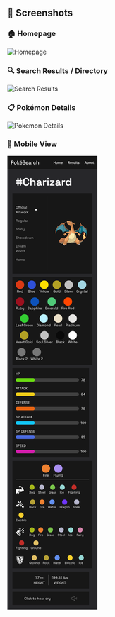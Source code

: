 ## 📸 Screenshots

### 🏠 Homepage  
![Homepage](https://github.com/caileeaverill/pokesearch-v1/blob/main/screenshots/Screenshot%202025-04-20%20at%2010.48.59%E2%80%AFPM.png?raw=true)

### 🔍 Search Results / Directory  
![Search Results](https://github.com/caileeaverill/pokesearch-v1/blob/main/screenshots/Screenshot%202025-04-20%20at%2010.49.07%E2%80%AFPM.png?raw=true)

### 📋 Pokémon Details  
![Pokemon Details](https://github.com/caileeaverill/pokesearch-v1/blob/main/screenshots/Screenshot%202025-04-20%20at%2011.04.18%E2%80%AFPM.png?raw=true)

### 📱 Mobile View  
![Mobile View](https://github.com/caileeaverill/pokesearch-v1/blob/main/screenshots/screencapture-localhost-5175-pokemon-charizard-2025-04-20-23_09_11.png?raw=true)
